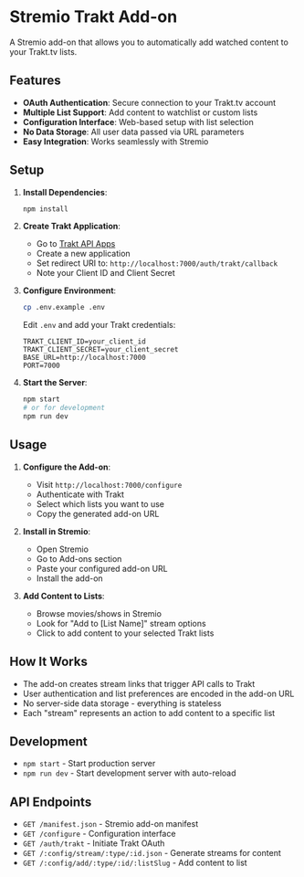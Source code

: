 # Stremio Trakt Add-on

A Stremio add-on that allows you to automatically add watched content to your Trakt.tv lists.

## Features

- **OAuth Authentication**: Secure connection to your Trakt.tv account
- **Multiple List Support**: Add content to watchlist or custom lists
- **Configuration Interface**: Web-based setup with list selection
- **No Data Storage**: All user data passed via URL parameters
- **Easy Integration**: Works seamlessly with Stremio

## Setup

1. **Install Dependencies**:
   ```bash
   npm install
   ```

2. **Create Trakt Application**:
   - Go to [Trakt API Apps](https://trakt.tv/oauth/applications)
   - Create a new application
   - Set redirect URI to: `http://localhost:7000/auth/trakt/callback`
   - Note your Client ID and Client Secret

3. **Configure Environment**:
   ```bash
   cp .env.example .env
   ```
   Edit `.env` and add your Trakt credentials:
   ```
   TRAKT_CLIENT_ID=your_client_id
   TRAKT_CLIENT_SECRET=your_client_secret
   BASE_URL=http://localhost:7000
   PORT=7000
   ```

4. **Start the Server**:
   ```bash
   npm start
   # or for development
   npm run dev
   ```

## Usage

1. **Configure the Add-on**:
   - Visit `http://localhost:7000/configure`
   - Authenticate with Trakt
   - Select which lists you want to use
   - Copy the generated add-on URL

2. **Install in Stremio**:
   - Open Stremio
   - Go to Add-ons section
   - Paste your configured add-on URL
   - Install the add-on

3. **Add Content to Lists**:
   - Browse movies/shows in Stremio
   - Look for "Add to [List Name]" stream options
   - Click to add content to your selected Trakt lists

## How It Works

- The add-on creates stream links that trigger API calls to Trakt
- User authentication and list preferences are encoded in the add-on URL
- No server-side data storage - everything is stateless
- Each "stream" represents an action to add content to a specific list

## Development

- `npm start` - Start production server
- `npm run dev` - Start development server with auto-reload

## API Endpoints

- `GET /manifest.json` - Stremio add-on manifest
- `GET /configure` - Configuration interface
- `GET /auth/trakt` - Initiate Trakt OAuth
- `GET /:config/stream/:type/:id.json` - Generate streams for content
- `GET /:config/add/:type/:id/:listSlug` - Add content to list